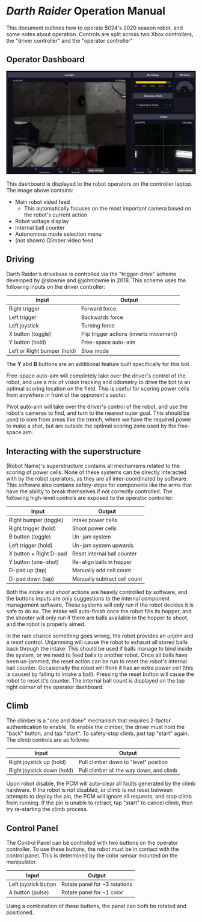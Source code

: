 # *Darth Raider* Operation Manual

This document outlines how to operate 5024's 2020 season robot, and some notes about operation. Controls are split across two Xbox controllers, the "driver controller" and the "operator controller" 

## Operator Dashboard
![Operator Dashboard](../images/dashboard.png)

This dashboard is displayed to the robot operators on the controller laptop. The image above contains:
 - Main robot vided feed
   - This automatically focuses on the most important camera based on the robot's current action
 - Robot voltage display
 - Internal ball counter
 - Autonomous mode selection menu
 - (not shown) Climber video feed

## Driving
Darth Raider's drivebase is controlled via the "trigger-drive" scheme developed by @slownie and @johnlownie in 2018. This scheme uses the following inputs on the driver controller: 

| Input                       | Output                                  |
|-----------------------------|-----------------------------------------|
| Right trigger               | Forward force                           |
| Left trigger                | Backwards force                         |
| Left joystick               | Turning force                           |
| X button (toggle)           | Flip trigger actions (inverts movement) |
| Y button (hold)             | Free-space auto-aim                     |
| Left or Right bumper (hold) | Slow mode                               |

The **Y** abd **B** buttons are an additional feature built specifically for this bot. 

Free-space auto-aim will completely take over the driver's control of the robot, and use a mix of vision tracking and odometry to drive the bot to an optimal scoring location on the field. This is useful for scoring power cells from anywhere in front of the opponent's sector. 

Pivot auto-aim will take over the driver's control of the robot, and use the robot's cameras to find, and turn to the nearest outer goal. This should be used to sore from areas like the trench, where we have the required power to make a shot, but are outside the optimal scoring zone used by the free-space aim.

## Interacting with the superstructure

(Robot Name)'s superstructure contains all mechanisms related to the scoring of power cells. None of these systems can be directly interacted with by the robot operators, as they are all inter-coordinated by software. This software also contains safety-stops for components like the arms that have the ability to break themselves if not correctly controlled. The following high-level controls are exposed to the operator controller:

| Input                  | Output                       |
|------------------------|------------------------------|
| Right bumper (toggle)  | Intake power cells           |
| Right trigger (hold)   | Shoot power cells            |
| B button (toggle)      | Un-jam system                |
| Left trigger (hold)    | Un-jam system upwards        |
| X button + Right D-pad | Reset internal ball counter  |
| Y button (one-shot)    | Re-align balls in hopper     |
| D-pad up (tap)         | Manually add cell count      |
| D-pad down (tap)       | Manually subtract cell count |

Both the *intake* and *shoot* actions are heavily controlled by software, and the buttons inputs are only suggestions to the internal component management software. These systems will only run if the robot decides it is safe to do so. The intake will auto-finish once the robot fills its hopper, and the shooter will only run if there are balls available in the hopper to shoot, and the robot is properly aimed.

In the rare chance something goes wrong, the robot provides an *unjam* and a *reset* control. Unjamming will cause the robot to exhaust all stored balls back through the intake. This should be used if balls manage to bind inside the system, or we need to feed balls to another robot. Once all balls have been un-jammed, the reset action can be run to reset the robot's internal ball counter. Occasionally the robot will think it has an extra power cell (this is caused by failing to intake a ball). Pressing the reset button will cause the robot to reset it's counter. The internal ball count is displayed on the top right corner of the operator dashboard.

## Climb

The climber is a "one and done" mechanism that requires 2-factor authentication to enable. To enable the climber, the driver must hold the "back" button, and tap "start". To safety-stop climb, just tap "start" again. The climb controls are as follows:

| Input                      | Output                                   |
|----------------------------|------------------------------------------|
| Right joystick up (hold)   | Pull climber down to "level" position    |
| Right joystick down (hold) | Pull climber all the way down, and climb |

Upon robot disable, the PCM will auto-clear all faults generated by the climb hardware. If the robot is not disabled, or climb is not reset between attempts to deploy the pin, the PCM will ignore all requests, and stop climb from running. If the pin is unable to retract, tap "start" to cancel climb, then try re-starting the climb process.

## Control Panel

The Control Panel can be controlled with two buttons on the operator controller. To use these buttons, the robot must be in contact with the control panel. This is determined by the color sensor mounted on the manipulator.

| Input                | Output                        |
|----------------------|-------------------------------|
| Left joystick button | Rotate panel for ~3 rotations |
| A button (pulse)     | Rotate panel for ~1 color     |

Using a combination of these buttons, the panel can both be rotated and positioned.